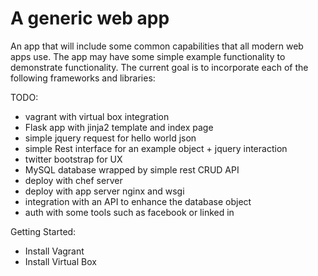 A generic web app
=================

An app that will include some common capabilities that all modern web apps use. The app may have some simple example functionality to demonstrate functionality.  The current goal is to incorporate each of the following frameworks and libraries:

TODO:
* vagrant with virtual box integration
* Flask app with jinja2 template and index page
* simple jquery request for hello world json
* simple Rest interface for an example object + jquery interaction
* twitter bootstrap for UX
* MySQL database wrapped by simple rest CRUD API
* deploy with chef server
* deploy with app server nginx and wsgi
* integration with an API to enhance the database object
* auth with some tools such as facebook or linked in

Getting Started:
* Install Vagrant
* Install Virtual Box
